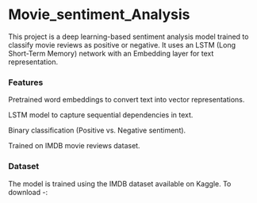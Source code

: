 # Movie_sentiment_Analysis

This project is a deep learning-based sentiment analysis model trained to classify movie reviews as positive or negative. It uses an LSTM (Long Short-Term Memory) network with an Embedding layer for text representation.

### Features

Pretrained word embeddings to convert text into vector representations.

LSTM model to capture sequential dependencies in text.

Binary classification (Positive vs. Negative sentiment).

Trained on IMDB movie reviews dataset.

### Dataset

The model is trained using the IMDB dataset available on Kaggle.
To download -: 
```!kaggle datasets download -d lakshmi25npathi/imdb-dataset-of-50k-movie-reviews
